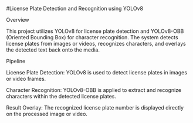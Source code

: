 #License Plate Detection and Recognition using YOLOv8

Overview

This project utilizes YOLOv8 for license plate detection and YOLOv8-OBB (Oriented Bounding Box) for character recognition. The system detects license plates from images or videos, recognizes characters, and overlays the detected text back onto the media.

Pipeline

License Plate Detection: YOLOv8 is used to detect license plates in images or video frames.

Character Recognition: YOLOv8-OBB is applied to extract and recognize characters within the detected license plates.

Result Overlay: The recognized license plate number is displayed directly on the processed image or video.
